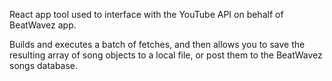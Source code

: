 React app tool used to interface with the YouTube API on behalf of BeatWavez app. 

Builds and executes a batch of fetches, and then allows you to save the resulting array of song objects to a local file, or post them to the BeatWavez songs database.